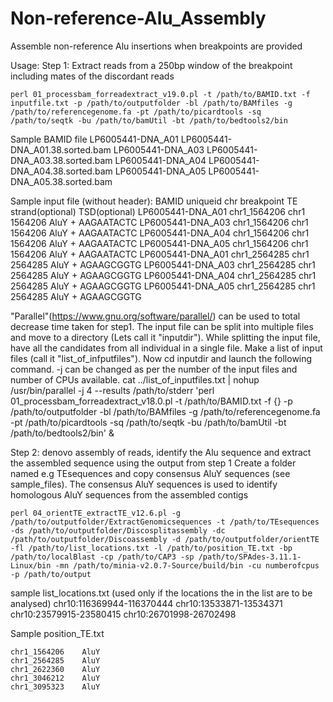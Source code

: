 # Non-reference-Alu_Assembly
 Assemble non-reference Alu insertions when breakpoints are provided


Usage:
Step 1:
Extract reads from a 250bp window of the breakpoint including mates of the discordant reads

	perl 01_processbam_forreadextract_v19.0.pl -t /path/to/BAMID.txt -f inputfile.txt -p /path/to/outputfolder -bl /path/to/BAMfiles -g /path/to/referencegenome.fa -pt /path/to/picardtools -sq /path/to/seqtk -bu /path/to/bamUtil -bt /path/to/bedtools2/bin


Sample BAMID file
	LP6005441-DNA_A01	LP6005441-DNA_A01.38.sorted.bam
	LP6005441-DNA_A03	LP6005441-DNA_A03.38.sorted.bam
	LP6005441-DNA_A04	LP6005441-DNA_A04.38.sorted.bam
	LP6005441-DNA_A05	LP6005441-DNA_A05.38.sorted.bam	
	
Sample input file (without header):
	BAMID				uniqueid		chr		breakpoint TE	strand(optional) TSD(optional)
	LP6005441-DNA_A01	chr1_1564206	chr1	1564206	AluY	+	AAGAATACTC
	LP6005441-DNA_A03	chr1_1564206	chr1	1564206	AluY	+	AAGAATACTC
	LP6005441-DNA_A04	chr1_1564206	chr1	1564206	AluY	+	AAGAATACTC
	LP6005441-DNA_A05	chr1_1564206	chr1	1564206	AluY	+	AAGAATACTC
	LP6005441-DNA_A01	chr1_2564285	chr1	2564285	AluY	+	AGAAGCGGTG
	LP6005441-DNA_A03	chr1_2564285	chr1	2564285	AluY	+	AGAAGCGGTG
	LP6005441-DNA_A04	chr1_2564285	chr1	2564285	AluY	+	AGAAGCGGTG
	LP6005441-DNA_A05	chr1_2564285	chr1	2564285	AluY	+	AGAAGCGGTG

"Parallel"(https://www.gnu.org/software/parallel/) can be used to total decrease time taken for step1. The input file can be split into multiple files and move to a directory (Lets call it "inputdir"). While splitting the input file, have all the candidates from all individual in a single file.  Make a list of input files (call it "list_of_infputfiles"). Now cd inputdir and launch the following command. -j can be changed as per the number of the input files and number of CPUs available.
	cat ../list_of_inputfiles.txt | nohup /usr/bin/parallel -j 4 --results /path/to/stderr 'perl 01_processbam_forreadextract_v18.0.pl -t /path/to/BAMID.txt -f {} -p /path/to/outputfolder -bl /path/to/BAMfiles -g /path/to/referencegenome.fa -pt /path/to/picardtools -sq /path/to/seqtk -bu /path/to/bamUtil -bt /path/to/bedtools2/bin' &

Step 2:
denovo assembly of reads, identify the Alu sequence and extract the assembled sequence using the output from step 1
Create a folder named e.g TEsequences and copy consensus AluY sequences (see sample_files). The consensus AluY sequences is used to identify homologous AluY sequences from the assembled contigs


	perl 04_orientTE_extractTE_v12.6.pl -g /path/to/outputfolder/ExtractGenomicsequences -t /path/to/TEsequences -ds /path/to/outputfolder/Discosplitassembly -dc /path/to/outputfolder/Discoassembly -d /path/to/outputfolder/orientTE -fl /path/to/list_locations.txt -l /path/to/position_TE.txt -bp /path/to/localBlast -cp /path/to/CAP3 -sp /path/to/SPAdes-3.11.1-Linux/bin -mn /path/to/minia-v2.0.7-Source/build/bin -cu numberofcpus -p /path/to/output 

sample list_locations.txt (used only if the locations the in the list are to be analysed)
	chr10:116369944-116370444
	chr10:13533871-13534371
	chr10:23579915-23580415
	chr10:26701998-26702498

Sample position_TE.txt

	chr1_1564206    AluY
	chr1_2564285    AluY
	chr1_2622360    AluY
	chr1_3046212    AluY
	chr1_3095323    AluY
	

